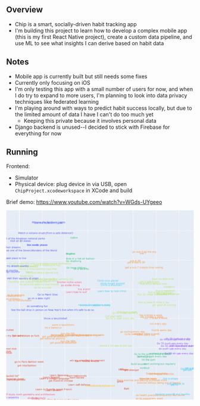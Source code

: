 ## Overview

- Chip is a smart, socially-driven habit tracking app
- I'm building this project to learn how to develop a complex mobile app (this is my first React Native project), create a custom data pipeline, and use ML to see what insights I can derive based on habit data

## Notes

- Mobile app is currently built but still needs some fixes
- Currently only focusing on iOS
- I'm only testing this app with a small number of users for now, and when I do try to expand to more users, I'm planning to look into data privacy techniques like federated learning
- I'm playing around with ways to predict habit success locally, but due to the limited amount of data I have I can't do too much yet
  - Keeping this private because it involves personal data
- Django backend is unused--I decided to stick with Firebase for everything for now

## Running

Frontend:

- Simulator
- Physical device: plug device in via USB, open `ChipProject.xcodeworkspace` in XCode and build

Brief demo: https://www.youtube.com/watch?v=WGds-UYgeeo

![goals cloud image](goals_cloud.png "Goals Cloud")
